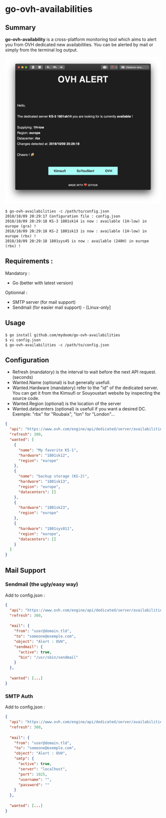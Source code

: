 # go-ovh-availabilities

## Summary
**go-ovh-availability** is a cross-platform monitoring tool which aims to alert you from OVH dedicated new availabilities. You can be alerted by mail or simply from the terminal log output.


![screenshot.png](screenshot.png)

```shell
$ go-ovh-availabilities -c /path/to/config.json
2018/10/09 20:29:17 Configuration file : config.json
2018/10/09 20:29:18 KS-3 1801sk14 is now : available (1H-low) in europe (gra) !
2018/10/09 20:29:18 KS-2 1801sk13 is now : available (1H-low) in europe (rbx) !
2018/10/09 20:29:18 1801sys45 is now : available (240H) in europe (rbx) !
```

## Requirements :

Mandatory :

* Go (better with latest version)

Optionnal : 

* SMTP server (for mail support)
* Sendmail (for easier mail support) - [Linux-only]


## Usage

```shell
$ go install github.com/mydoom/go-ovh-availabilities
$ vi config.json
$ go-ovh-availabilities -c /path/to/config.json
```

## Configuration

- Refresh (mandatory) is the interval to wait before the next API request. (seconds)
- Wanted.Name (optional) is but generally usefull.
- Wanted.Hardware (mandatory) refer to the "id" of the dedicated server. You can get it from the Kimsufi or Souyoustart website by inspecting the source code.
- Wanted.Region (optional) is the location of the server
- Wanted.datacenters (optional) is usefull if you want a desired DC. Exemple: "rbx" for "Roubaix", "lon" for "London"...

```json
{
  "api": "https://www.ovh.com/engine/api/dedicated/server/availabilities?country=fr",
  "refresh": 300,
  "wanted": [
    {
      "name": "My favorite KS-1",
      "hardware": "1801sk12",
      "region": "europe"
    },
    {
      "name": "backup storage (KS-2)",
      "hardware": "1801sk13",
      "region": "europe",
      "datacenters": []
    },
    {
      "hardware": "1801sk23",
      "region": "europe"
    },
    {
      "hardware": "1801sys011",
      "region": "europe",
      "datacenters": []
    }
  ]
}

```

## Mail Support


### Sendmail (the ugly/easy way)

Add to config.json :

```json
{
  "api": "https://www.ovh.com/engine/api/dedicated/server/availabilities?country=fr",
  "refresh": 300,
  
  "mail": {
    "from": "user@domain.tld",
    "to": "someone@exemple.com",
    "object": "Alert : OVH",
    "sendmail": {
      "active": true,
      "bin": "/usr/sbin/sendmail"
    }
  },
  
  "wanted": [...]
}
```

### SMTP Auth

Add to config.json :

```json
{
  "api": "https://www.ovh.com/engine/api/dedicated/server/availabilities?country=fr",
  "refresh": 300,
  
  "mail": {
    "from": "user@domain.tld",
    "to": "someone@exemple.com",
    "object": "Alert : OVH",
    "smtp": {
      "active": true,
      "server": "localhost",
      "port": 1025,
      "username": "",
      "password": ""
    }
  },
  
  "wanted": [...]
}
```